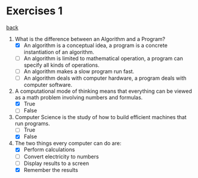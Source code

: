 # Exercises 1
[back](../)

1. What is the difference between an Algorithm and a Program?
	- [x] An algorithm is a conceptual idea, a program is a concrete instantiation of an algorithm.
	- [ ] An algorithm is limited to mathematical operation, a program can specify all kinds of operations.
	- [ ] An algorithm makes a slow program run fast.
	- [ ] An algorithm deals with computer hardware, a program deals with computer software.

2. A computational mode of thinking means that everything can be viewed as a math problem involving numbers and formulas.
	- [x] True
	- [ ] False

3. Computer Science is the study of how to build efficient machines that run programs.
	- [ ] True
	- [x] False

4. The two things every computer can do are:
	- [x] Perform calculations
	- [ ] Convert electricity to numbers
	- [ ] Display results to a screen
	- [x] Remember the results